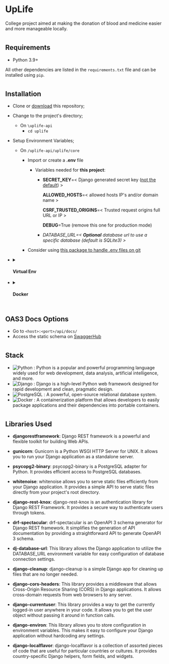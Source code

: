 # UpLife

College project aimed at making the donation of blood and medicine easier and more manageable locally.

#

## Requirements

- Python 3.9+

All other dependencies are listed in the `requirements.txt` file and can be installed using `pip`.

#

## Installation

- Clone or [download](https://github.com/Iah-Uch/uplife-api/archive/refs/heads/main.zip) this repository;

- Change to the project's directory;

  - On `\uplife-api`
    - `cd uplife`

- Setup Environment Variables;

  - On `/uplife-api/uplife/core`

    - Import or create a **.env** file

      - Variables needed for **this project**:

        - **SECRET_KEY**=< Django generated secret key ([not the default](https://humberto.io/blog/tldr-generate-django-secret-key/)) >

          **ALLOWED_HOSTS**=< allowed hosts IP's and/or domain name >

          **CSRF_TRUSTED_ORIGINS**=< Trusted request origins full URL or IP >

          **DEBUG**=True (remove this one for production mode)

        - _DATABASE_URL=< **Optional** database url to use a specific database (default is SQLite3) >_

    - Consider using [this package to handle .env files on git](https://github.com/harrisonpim/dotenv-stripout)

- <details closed="true"><summary><h4>Virtual Env</h4></summary>
    - Create a virtual environment;

      - On `/uplife-api/`
        - `python -m venv venv`
        - Activate the venv
          - `.\venv\Scripts\activate`

  - Install the dependencies;

    - On `/uplife-api/uplife`
      - `pip install -r .\requirements.txt`

  - Run initial management commands

    - On `/uplife-api/uplife`
      - Create the database Migrations
        - `python .\manage.py makemigrations`
      - Run the Migrations
        - `python .\manage.py migrate`
      - Collect Static Files
        - `python .\manage.py collectstatic --noinput`

  - Create a Super User for testing

    - On `/uplife-api/uplife`
      - ` python .\manage.py createsuperuser`

  - Run the project 
    - On `/uplife-api/uplife` 
      - ` python .\manage.py runserver`
  </details>

- <details closed="true">
  <summary> 
    <h4>Docker</h4> 
  </summary>

  - Setup Environment Variables Caveat;

    - Inside DockerFile there are several attributes to change before deploying, but it is fine as is for testing

  - Run Docker Compose Routine;

    - On `\uplife-api\uplife` - `docker compose up --build`
  </details>

#

## OAS3 Docs Options
- Go to `<host>:<port>/api/docs/`
- Access the static schema on [SwaggerHub](https://app.swaggerhub.com/apis-docs/Iah-Uch/uplife-api/0.0.1)

#

## Stack
- ![Python](https://img.shields.io/badge/-Python-3776AB?style=flat-square&logo=python&logoColor=white)
: Python is a popular and powerful programming language widely used for web development, data analysis, artificial intelligence, and more.
- ![Django](https://img.shields.io/badge/-Django-092E20?style=flat-square&logo=django&logoColor=white)
: Django is a high-level Python web framework designed for rapid development and clean, pragmatic design.
- ![PostgreSQL](https://img.shields.io/badge/-PostgreSQL-4169E1?style=flat-square&logo=postgresql&logoColor=white)
: A powerful, open-source relational database system.
- ![Docker](https://img.shields.io/badge/-Docker-2496ED?style=flat-square&logo=docker&logoColor=white)
: A containerization platform that allows developers to easily package applications and their dependencies into portable containers.

#

## Libraries Used
- **djangorestframework**: Django REST framework is a powerful and flexible toolkit for building Web APIs.

- **gunicorn**: Gunicorn is a Python WSGI HTTP Server for UNIX. It allows you to run your Django application as a standalone server.

- **psycopg2-binary**: psycopg2-binary is a PostgreSQL adapter for Python. It provides efficient access to PostgreSQL databases.

- **whitenoise**: whitenoise allows you to serve static files efficiently from your Django application. It provides a simple API to serve static files directly from your project's root directory.

- **django-rest-knox**: django-rest-knox is an authentication library for Django REST Framework. It provides a secure way to authenticate users through tokens.

- **drf-spectacular**: drf-spectacular is an OpenAPI 3 schema generator for Django REST framework. It simplifies the generation of API documentation by providing a straightforward API to generate OpenAPI 3 schema.

- **dj-database-url**: This library allows the Django application to utilize the DATABASE_URL environment variable for easy configuration of database connection settings.

- **django-cleanup**: django-cleanup is a simple Django app for cleaning up files that are no longer needed. 

- **django-cors-headers**: This library provides a middleware that allows Cross-Origin Resource Sharing (CORS) in Django applications. It allows cross-domain requests from web browsers to any server.

- **django-currentuser**: This library provides a way to get the currently logged-in user anywhere in your code. It allows you to get the user object without passing it around in function calls.

- **django-environ**: This library allows you to store configuration in environment variables. This makes it easy to configure your Django application without hardcoding any settings.

- **django-localflavor**: django-localflavor is a collection of assorted pieces of code that are useful for particular countries or cultures. It provides country-specific Django helpers, form fields, and widgets.


